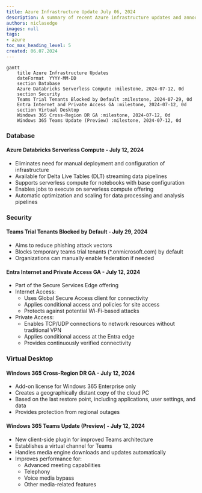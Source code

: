 ```yaml
---
title: Azure Infrastructure Update July 06, 2024
description: A summary of recent Azure infrastructure updates and announcements
authors: niclasedge
images: null
tags:
- azure
toc_max_heading_level: 5
created: 06.07.2024
---
```



```mermaid
gantt
    title Azure Infrastructure Updates
    dateFormat  YYYY-MM-DD
    section Database
    Azure Databricks Serverless Compute :milestone, 2024-07-12, 0d
    section Security
    Teams Trial Tenants Blocked by Default :milestone, 2024-07-29, 0d
    Entra Internet and Private Access GA :milestone, 2024-07-12, 0d
    section Virtual Desktop
    Windows 365 Cross-Region DR GA :milestone, 2024-07-12, 0d
    Windows 365 Teams Update (Preview) :milestone, 2024-07-12, 0d
```

### Database

#### Azure Databricks Serverless Compute - July 12, 2024
- Eliminates need for manual deployment and configuration of infrastructure
- Available for Delta Live Tables (DLT) streaming data pipelines
- Supports serverless compute for notebooks with base configuration
- Enables jobs to execute on serverless compute offering
- Automatic optimization and scaling for data processing and analysis pipelines

### Security

#### Teams Trial Tenants Blocked by Default - July 29, 2024
- Aims to reduce phishing attack vectors
- Blocks temporary teams trial tenants (*.onmicrosoft.com) by default
- Organizations can manually enable federation if needed

#### Entra Internet and Private Access GA - July 12, 2024
- Part of the Secure Services Edge offering
- Internet Access:
  - Uses Global Secure Access client for connectivity
  - Applies conditional access and policies for site access
  - Protects against potential Wi-Fi-based attacks
- Private Access:
  - Enables TCP/UDP connections to network resources without traditional VPN
  - Applies conditional access at the Entra edge
  - Provides continuously verified connectivity

### Virtual Desktop

#### Windows 365 Cross-Region DR GA - July 12, 2024
- Add-on license for Windows 365 Enterprise only
- Creates a geographically distant copy of the cloud PC
- Based on the last restore point, including applications, user settings, and data
- Provides protection from regional outages

#### Windows 365 Teams Update (Preview) - July 12, 2024
- New client-side plugin for improved Teams architecture
- Establishes a virtual channel for Teams
- Handles media engine downloads and updates automatically
- Improves performance for:
  - Advanced meeting capabilities
  - Telephony
  - Voice media bypass
  - Other media-related features